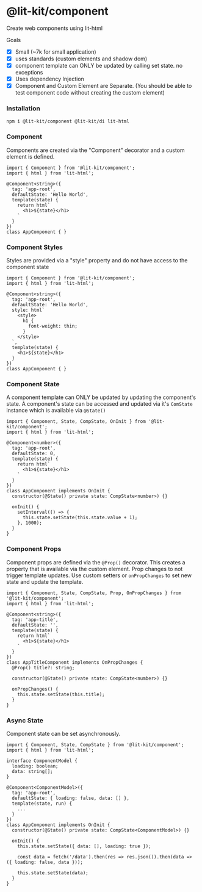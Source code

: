 # @lit-kit/component

Create web components using lit-html

Goals

- [x] Small (~7k for small application)
- [x] uses standards (custom elements and shadow dom)
- [x] component template can ONLY be updated by calling set state. no exceptions
- [x] Uses dependency Injection
- [x] Component and Custom Element are Separate. (You should be able to test component code without creating the custom element)

### Installation

```BASH
npm i @lit-kit/component @lit-kit/di lit-html
```

### Component

Components are created via the "Component" decorator and a custom element is defined.

```TS
import { Component } from '@lit-kit/component';
import { html } from 'lit-html';

@Component<string>({
  tag: 'app-root',
  defaultState: 'Hello World',
  template(state) {
    return html`
      <h1>${state}</h1>
    `
  }
})
class AppComponent { }
```

### Component Styles

Styles are provided via a "style" property and do not have access to the component state

```TS
import { Component } from '@lit-kit/component';
import { html } from 'lit-html';

@Component<string>({
  tag: 'app-root',
  defaultState: 'Hello World',
  style: html`
    <style>
      h1 {
        font-weight: thin;
      }
    </style>
  `,
  template(state) {
    <h1>${state}</h1>
  }
})
class AppComponent { }
```

### Component State

A component template can ONLY be updated by updating the component's state.
A component's state can be accessed and updated via it's `ComState` instance which is available via `@State()` 

```TS
import { Component, State, CompState, OnInit } from '@lit-kit/component';
import { html } from 'lit-html';

@Component<number>({
  tag: 'app-root',
  defaultState: 0,
  template(state) {
    return html`
      <h1>${state}</h1>
    `
  }
})
class AppComponent implements OnInit {
  constructor(@State() private state: CompState<number>) {}

  onInit() {
    setInterval(() => {
      this.state.setState(this.state.value + 1);
    }, 1000);
  }
}
```

### Component Props

Component props are defined via the `@Prop()` decorator. This creates a property that is available via the custom element.
Prop changes to not trigger template updates. Use custom setters or `onPropChanges` to set new state and update the template.

```TS
import { Component, State, CompState, Prop, OnPropChanges } from '@lit-kit/component';
import { html } from 'lit-html';

@Component<string>({
  tag: 'app-title',
  defaultState: '',
  template(state) {
    return html`
      <h1>${state}</h1>
    `
  }
})
class AppTitleComponent implements OnPropChanges {
  @Prop() title?: string;

  constructor(@State() private state: CompState<number>) {}

  onPropChanges() {
    this.state.setState(this.title);
  }
}
```

### Async State

Component state can be set asynchronously.

```TS
import { Component, State, CompState } from '@lit-kit/component';
import { html } from 'lit-html';

interface ComponentModel {
  loading: boolean;
  data: string[];
}

@Component<ComponentModel>({
  tag: 'app-root',
  defaultState: { loading: false, data: [] },
  template(state, run) {
    ...
  }
})
class AppComponent implements OnInit {
  constructor(@State() private state: CompState<ComponentModel>) {}

  onInit() {
    this.state.setState({ data: [], loading: true });

    const data = fetch('/data').then(res => res.json()).then(data => ({ loading: false, data }));

    this.state.setState(data);
  }
}
```


